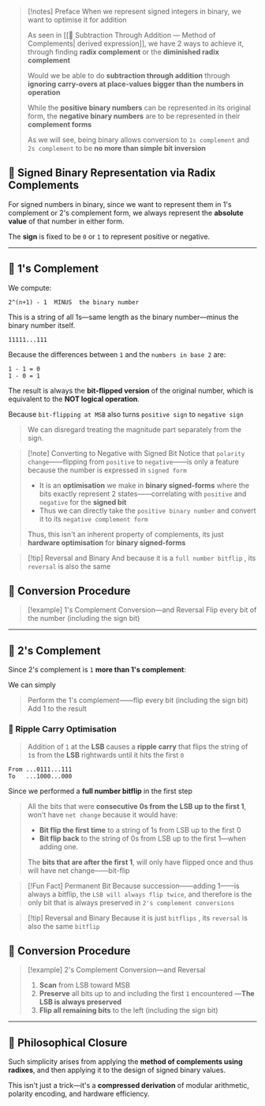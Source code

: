 > [!notes] Preface
> When we represent signed integers in binary, we want to optimise it for addition
>
> As seen in [[🔁 Subtraction Through Addition — Method of Complements| derived expression]], we have 2 ways to achieve it, through finding **radix complement** or the **diminished radix complement**
>
> Would we be able to do **subtraction through addition** through **ignoring carry-overs at place-values bigger than the numbers in operation**
>
> While the **positive binary numbers** can be represented in its original form, the **negative binary numbers** are to be represented in their **complement forms**
>
> As we will see, being binary allows conversion to `1s complement` and `2s complement` to be **no more than simple bit inversion**

## 🧠 Signed Binary Representation via Radix Complements

For signed numbers in binary, since we want to represent them in 1's complement or 2's complement form, we always represent the **absolute value** of that number in either form.

The **sign** is fixed to be `0` or `1` to represent positive or negative.

---

## 🔁 1's Complement

We compute:

```
2^(n+1) - 1  MINUS  the binary number
```

This is a string of all 1s—same length as the binary number—minus the binary number itself.

```
11111...111
```

Because the differences between `1` and the `numbers in base 2` are:

```
1 - 1 = 0
1 - 0 = 1
```

The result is always the **bit-flipped version** of the original number, which is equivalent to the **NOT logical operation**.

Because `bit-flipping at MSB` also turns `positive sign` to `negative sign`
> We can disregard treating the magnitude part separately from the sign.

> [!note] Converting to Negative with Signed Bit
> Notice that `polarity change`——flipping from `positive` to `negative`——is only a feature because the number is expressed in `signed form`
>
> - It is an **optimisation** we make in **binary signed-forms** where the bits exactly represent 2 states——correlating with `positive` and `negative` for the **signed bit**
> - Thus we can directly take the `positive binary number` and convert it to its `negative complement form`
>
> Thus, this isn't an inherent property of complements, its just **hardware optimisation** for **binary signed-forms**

> [!tip] Reversal and Binary
> And because it is a `full number bitflip` , its `reversal` is also the same

## 🐬 Conversion Procedure
>
> [!example] 1's Complement Conversion—and Reversal
> Flip every bit of the number (including the sign bit)

---

## 🔁 2's Complement

Since 2's complement is `1` **more than 1's complement**:

We can simply
> Perform the 1's complement——flip every bit (including the sign bit)
> Add 1 to the result

### 🌊 Ripple Carry Optimisation

> Addition of `1` at the **LSB** causes a **ripple carry** that flips the string of `1`s from the **LSB** rightwards until it hits the first `0`

```
From ...0111...111
To   ...1000...000
```

Since we performed a **full number bitflip** in the first step

> All the bits that were **consecutive 0s from the LSB up to the first 1**, won't have `net change` because it would have:
>
> - **Bit flip the first time** to a string of 1s from LSB up to the first 0
> - **Bit flip back** to the string of 0s from LSB up to the first 1—when adding one.
>
> The **bits that are after the first 1**, will only have flipped once and thus will have net change——bit-flip

> [!Fun Fact] Permanent Bit
> Because succession——adding 1——is always a bitflip, the `LSB will always flip twice`, and therefore is the only bit that is always preserved in `2's complement conversions`

> [!tip] Reversal and Binary
> Because it is just `bitflips` , its `reversal` is also the same `bitflip`

## 🐬 Conversion Procedure

> [!example] 2's Complement Conversion—and Reversal
>
> 1. **Scan** from LSB toward MSB
> 2. **Preserve** all bits up to and including the first `1` encountered
   —**The LSB is always preserved**
> 3. **Flip all remaining bits** to the left (including the sign bit)

---

## 🧩 Philosophical Closure

Such simplicity arises from applying the **method of complements using radixes**, and then applying it to the design of signed binary values.

This isn't just a trick—it's a **compressed derivation** of modular arithmetic, polarity encoding, and hardware efficiency.
